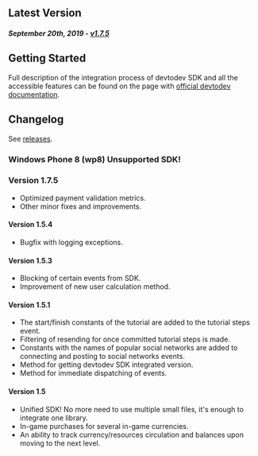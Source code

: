 Latest Version 
--------------
##### _September 20th, 2019_ - [v1.7.5](https://github.com/devtodev-analytics/winstore-sdk/releases/latest)

Getting Started
---------------
Full description of the integration process of devtodev SDK and all the accessible features can be found on the page with [official devtodev documentation](https://www.devtodev.com/help/65).


Changelog
---------
See [releases](https://github.com/devtodev-analytics/winstore-sdk/releases).

### Windows Phone 8  (wp8)  Unsupported SDK!
 
### Version 1.7.5
* Optimized payment validation metrics.
* Other minor fixes and improvements.

#### Version 1.5.4 
* Bugfix with logging exceptions.

#### Version 1.5.3
* Blocking of certain events from SDK.
* Improvement of new user calculation method.

#### Version 1.5.1
* The start/finish constants of the tutorial are added to the tutorial steps event.
* Filtering of resending for once committed tutorial steps is made.
* Constants with the names of popular social networks are added to connecting and posting to social networks events.
* Method for getting devtodev SDK integrated version.
* Method for immediate dispatching of events.

#### Version 1.5 
* Unified SDK! No more need to use multiple small files, it's enough to integrate one library.
* In-game purchases for several in-game currencies.
* An ability to track currency/resources circulation and balances upon moving to the next level.
